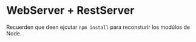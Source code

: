 # WebServer + RestServer

Recuerden que deen ejcutar ```npm install``` para reconsturir los modúlos de Node.